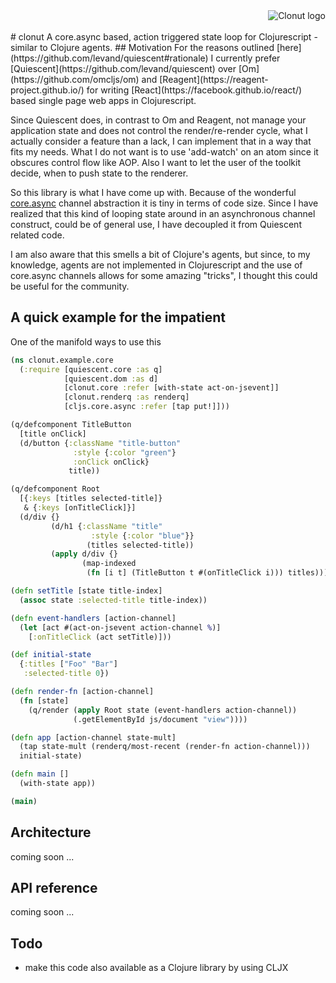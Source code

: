 <img src="https://tscheibl.github.io/clonut/logo.png" alt="Clonut logo" align="right" />
<br/>
<br/>
# clonut
A core.async based, action triggered state loop for Clojurescript - similar to Clojure agents.
## Motivation
For the reasons outlined [here](https://github.com/levand/quiescent#rationale) I currently prefer [Quiescent](https://github.com/levand/quiescent) over [Om](https://github.com/omcljs/om) and [Reagent](https://reagent-project.github.io/) for writing [React](https://facebook.github.io/react/) based single page web apps in Clojurescript.

Since Quiescent does, in contrast to Om and Reagent, not manage your application state and does not control the render/re-render cycle, what I actually consider a feature than a lack, I can implement that in a way that fits my needs. What I do not want is to use 'add-watch' on an atom since it obscures control flow like AOP. Also I want to let the user of the toolkit decide, when to push state to the renderer.

So this library is what I have come up with.
Because of the wonderful [core.async](https://github.com/clojure/core.async) channel abstraction it is tiny in terms of code size.
Since I have realized that this kind of looping state around in an asynchronous channel construct, could be of general use, I have decoupled it from Quiescent related code.

I am also aware that this smells a bit of Clojure's agents, but since, to my knowledge, agents are not implemented in Clojurescript and the use of core.async channels allows for some amazing "tricks", I thought this could be useful for the community.

## A quick example for the impatient
One of the manifold ways to use this
```clojure
(ns clonut.example.core
  (:require [quiescent.core :as q]
            [quiescent.dom :as d]
            [clonut.core :refer [with-state act-on-jsevent]]
            [clonut.renderq :as renderq]
            [cljs.core.async :refer [tap put!]]))

(q/defcomponent TitleButton
  [title onClick]
  (d/button {:className "title-button"
              :style {:color "green"}
              :onClick onClick}
             title))

(q/defcomponent Root
  [{:keys [titles selected-title]}
   & {:keys [onTitleClick]}]
  (d/div {}
         (d/h1 {:className "title"
                  :style {:color "blue"}}
                 (titles selected-title))
         (apply d/div {}
                (map-indexed
                 (fn [i t] (TitleButton t #(onTitleClick i))) titles))))

(defn setTitle [state title-index]
  (assoc state :selected-title title-index))

(defn event-handlers [action-channel]
  (let [act #(act-on-jsevent action-channel %)]
    [:onTitleClick (act setTitle)]))

(def initial-state
  {:titles ["Foo" "Bar"]
   :selected-title 0})

(defn render-fn [action-channel]
  (fn [state]
    (q/render (apply Root state (event-handlers action-channel))
              (.getElementById js/document "view"))))

(defn app [action-channel state-mult]
  (tap state-mult (renderq/most-recent (render-fn action-channel)))
  initial-state)

(defn main []
  (with-state app))

(main)

```

## Architecture
coming soon ...

## API reference
coming soon ...

## Todo
* make this code also available as a Clojure library by using CLJX
